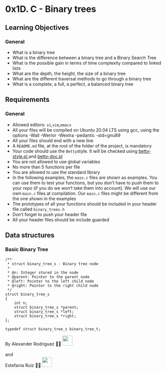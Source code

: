 # 0x1D. C - Binary trees

## Learning Objectives
### General
- What is a binary tree
- What is the difference between a binary tree and a Binary Search Tree
- What is the possible gain in terms of time complexity compared to linked lists
- What are the depth, the height, the size of a binary tree
- What are the different traversal methods to go through a binary tree
- What is a complete, a full, a perfect, a balanced binary tree

## Requirements
### General

- Allowed editors: `vi`,`vim`,`emacs`
- All your files will be compiled on Ubuntu 20.04 LTS using gcc, using the options -Wall -Werror -Wextra -pedantic -std=gnu89
- All your files should end with a new line
- A `README.md` file, at the root of the folder of the project, is mandatory
- Your code should use the `Betty`style. It will be checked using [betty-style.pl ](https://github.com/holbertonschool/Betty/blob/master/betty-style.pl) and [betty-doc.pl](https://github.com/holbertonschool/Betty/blob/master/betty-doc.pl)
- You are not allowed to use global variables
- No more than 5 functions per file
- You are allowed to use the standard library
- In the following examples, the `main.c` files are shown as examples. You can use them to test your functions, but you don’t have to push them to your repo (if you do we won’t take them into account). We will use our own `main.c` files at compilation. Our `main.c` files might be different from the one shown in the examples
- The prototypes of all your functions should be included in your header file called `binary_trees.h`
- Don’t forget to push your header file
- All your header files should be include guarded

## Data structures
### Basic Binary Tree

```
/**
 * struct binary_tree_s - Binary tree node
 *
 * @n: Integer stored in the node
 * @parent: Pointer to the parent node
 * @left: Pointer to the left child node
 * @right: Pointer to the right child node
 */
struct binary_tree_s
{
    int n;
    struct binary_tree_s *parent;
    struct binary_tree_s *left;
    struct binary_tree_s *right;
};

typedef struct binary_tree_s binary_tree_t;
```

By Alexander Rodriguez 👨‍💻 <a href = 'https://twitter.com/rodriguezalexp'> <img width = '32px' src="https://cliply.co/wp-content/uploads/2019/07/371907030_TWITTER_ICON_TRANSPARENT_400.gif"/></a> <br>
<br>and<br>
Estefania Ruiz 👩‍💻 <a href = 'https://www.twitter.com/@Nia_Ruiz10'> <img width = '32px' src="https://cliply.co/wp-content/uploads/2019/07/371907030_TWITTER_ICON_TRANSPARENT_400.gif"/></a> <br>